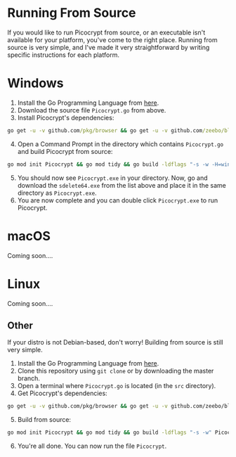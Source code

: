 # Running From Source
If you would like to run Picocrypt from source, or an executable isn't available for your platform, you've come to the right place. Running from source is very simple, and I've made it very straightforward by writing specific instructions for each platform.

# Windows
1. Install the Go Programming Language from <a href="https://golang.org/dl">here</a>.
2. Download the source file `Picocrypt.go` from above.
3. Install Picocrypt's dependencies:
```cmd
go get -u -v github.com/pkg/browser && go get -u -v github.com/zeebo/blake3 && go get -u -v golang.org/x/crypto/sha3 && go get -u -v golang.org/x/crypto/argon2 && go get -u -v github.com/AllenDang/giu && go get -u -v github.com/OpenDiablo2/dialog && go get -u -v golang.org/x/crypto/blake2b && go get -u -v golang.org/x/crypto/blake2s && go get -u -v github.com/atotto/clipboard && go get -u -v github.com/klauspost/reedsolomon && go get -u -v golang.org/x/crypto/chacha20poly1305 && go get -u -v github.com/HACKERALERT/Picocypher/monocypher
```
4. Open a Command Prompt in the directory which contains `Picocrypt.go` and build Picocrypt from source:
```cmd
go mod init Picocrypt && go mod tidy && go build -ldflags "-s -w -H=windowsgui -extldflags=-static" Picocrypt.go
```
5. You should now see `Picocrypt.exe` in your directory. Now, go and download the `sdelete64.exe` from the list above and place it in the same directory as `Picocrypt.exe`.
6. You are now complete and you can double click `Picocrypt.exe` to run Picocrypt.

# macOS
Coming soon....

# Linux
Coming soon....

## Other
If your distro is not Debian-based, don't worry! Building from source is still very simple.
1. Install the Go Programming Language from <a href="https://golang.org/dl">here</a>.
2. Clone this repository using `git clone` or by downloading the master branch.
3. Open a terminal where `Picocrypt.go` is located (in the `src` directory).
4. Get Picocrypt's dependencies:
```bash
go get -u -v github.com/pkg/browser && go get -u -v github.com/zeebo/blake3 && go get -u -v golang.org/x/crypto/sha3 && go get -u -v golang.org/x/crypto/argon2 && go get -u -v github.com/AllenDang/giu && go get -u -v github.com/OpenDiablo2/dialog && go get -u -v golang.org/x/crypto/blake2b && go get -u -v golang.org/x/crypto/blake2s && go get -u -v github.com/atotto/clipboard && go get -u -v github.com/klauspost/reedsolomon && go get -u -v golang.org/x/crypto/chacha20poly1305 && go get -u -v github.com/HACKERALERT/Picocypher/monocypher
```
5. Build from source:
```bash
go mod init Picocrypt && go mod tidy && go build -ldflags "-s -w" Picocrypt.go
```
6. You're all done. You can now run the file `Picocrypt`.
